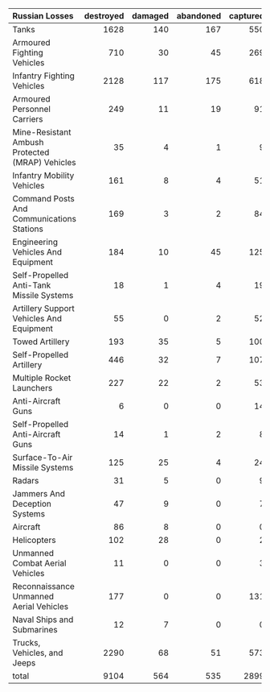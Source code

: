 | Russian Losses                                   |   destroyed |   damaged |   abandoned |   captured |   total |
|:-------------------------------------------------|------------:|----------:|------------:|-----------:|--------:|
| Tanks                                            |        1628 |       140 |         167 |        550 |    2485 |
| Armoured Fighting Vehicles                       |         710 |        30 |          45 |        269 |    1054 |
| Infantry Fighting Vehicles                       |        2128 |       117 |         175 |        618 |    3038 |
| Armoured Personnel Carriers                      |         249 |        11 |          19 |         91 |     370 |
| Mine-Resistant Ambush Protected  (MRAP) Vehicles |          35 |         4 |           1 |          9 |      49 |
| Infantry Mobility Vehicles                       |         161 |         8 |           4 |         51 |     224 |
| Command Posts And Communications Stations        |         169 |         3 |           2 |         84 |     258 |
| Engineering Vehicles And Equipment               |         184 |        10 |          45 |        125 |     364 |
| Self-Propelled Anti-Tank Missile Systems         |          18 |         1 |           4 |         19 |      42 |
| Artillery Support Vehicles And Equipment         |          55 |         0 |           2 |         52 |     109 |
| Towed Artillery                                  |         193 |        35 |           5 |        100 |     333 |
| Self-Propelled Artillery                         |         446 |        32 |           7 |        107 |     592 |
| Multiple Rocket Launchers                        |         227 |        22 |           2 |         53 |     304 |
| Anti-Aircraft Guns                               |           6 |         0 |           0 |         14 |      20 |
| Self-Propelled Anti-Aircraft Guns                |          14 |         1 |           2 |          8 |      25 |
| Surface-To-Air Missile Systems                   |         125 |        25 |           4 |         24 |     178 |
| Radars                                           |          31 |         5 |           0 |          9 |      45 |
| Jammers And Deception Systems                    |          47 |         9 |           0 |          7 |      63 |
| Aircraft                                         |          86 |         8 |           0 |          0 |      94 |
| Helicopters                                      |         102 |        28 |           0 |          2 |     132 |
| Unmanned Combat Aerial Vehicles                  |          11 |         0 |           0 |          3 |      14 |
| Reconnaissance Unmanned Aerial Vehicles          |         177 |         0 |           0 |        131 |     308 |
| Naval Ships and Submarines                       |          12 |         7 |           0 |          0 |      19 |
| Trucks, Vehicles, and Jeeps                      |        2290 |        68 |          51 |        573 |    2982 |
| total                                            |        9104 |       564 |         535 |       2899 |   13102 |